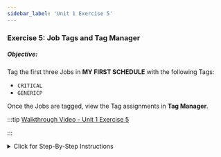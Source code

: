 ```yaml
---
sidebar_label: 'Unit 1 Exercise 5'
---
```


### Exercise 5: Job Tags and Tag Manager

##### Objective:

Tag the first three Jobs in **MY FIRST SCHEDULE** with the following Tags:

* ```CRITICAL```
* ```GENERICP```

Once the Jobs are tagged, view the Tag assignments in **Tag Manager**.

<!--
<video width="320" height="240" controls>
  <source src="videobasic/U1E5.mp4" type="video/mp4"></source>
Your browser does not support the video tag.
</video>
-->

:::tip [Walkthrough Video - Unit 1 Exercise 5](../static/videobasic/U1E5.mp4)

:::

<details>

<summary>Click for Step-By-Step Instructions</summary>

#### Job Tags
1.	Under the **Administration** topic, Double-Click on **Job Master**. 
2.	In the **Schedule** drop-down list, select **My First Schedule**.
3.	In the **Job** drop-down list, select **Windows Job 1**.
4.	Under **Job Properties**, click on the **Tags** tab.
5.	In the **Choose Tag** field, type **Critical** and press Enter.
6.	In the **Choose Tag** field, type **genericp** and press Enter.
7.	Click the **Save** Button.
8.	Repeat Steps 3 – 7 for **Windows Jobs 2 and 3**.
9.	Close the **Job Master**.

#### Tag Manager
10.	Under the **Management** topic, Double-Click on **Tag Manager**. 
11.	In the Tag Manager Selection drop-down list, select **Critical**.
12.	View the Jobs that use this **Tag** category.
13.	Close the **Tag Manager** tab.

</details>
